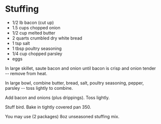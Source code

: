 Stuffing
========

* 1/2 lb bacon (cut up)
* 1.5 cups chopped onion
* 1/2 cup melted butter
* 2 quarts crumbled dry white bread
* 1 tsp salt
* 1 tbsp poultry seasoning
* 1/4 cup chopped parsley
* eggs

In large skillet, saute bacon and onion until bacon is crisp and onion tender -- remove from heat.

In large bowl, combine butter, bread, salt, poultry seasoning, pepper, parsley -- toss lightly to combine.

Add bacon and onions (plus drippings). Toss lightly.

Stuff bird. Bake in tightly covered pan 350.

You may use (2 packages) 8oz unseasoned stuffing mix.
